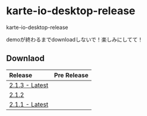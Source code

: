# karte-io-desktop-release
karte-io-desktop-release

demoが終わるまでdownloadしないで！楽しみにしてて！

## Downlaod
|Release|Pre Release|
|:------|:----------|
|[2.1.3 - Latest](https://github.com/plaidev/karte-io-desktop-release/releases/download/v2.1.3/karte-io-desktop-2.1.3.dmg)||
|[2.1.2](https://github.com/plaidev/karte-io-desktop-release/releases/download/untagged-a9604e979f48d0c3d264/karte-io-desktop-2.1.2.dmg)||
|[2.1.1 - Latest](https://github.com/plaidev/karte-io-desktop-release/releases/download/v2.1.1/karte-io-desktop-2.1.1.dmg)||
